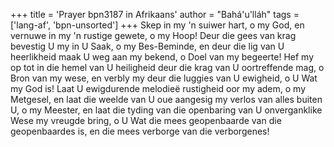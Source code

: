 +++
title = 'Prayer bpn3187 in Afrikaans'
author = "Bahá'u'lláh"
tags = ['lang-af', 'bpn-unsorted']
+++
Skep in my 'n suiwer hart, o my God, en vernuwe in my 'n rustige gewete, o my Hoop! Deur die gees van krag bevestig U my in U Saak, o my Bes-Beminde, en deur die lig van U heerlikheid maak U weg aan my bekend, o Doel van my begeerte! Hef my op tot in die hemel van U heiligheid deur die krag van U oortreffende mag, o Bron van my wese, en verbly my deur die luggies van U ewigheid, o U Wat my God is! Laat U ewigdurende melodieë rustigheid oor my adem, o my Metgesel, en laat die weelde van U oue aangesig my verlos van alles buiten U, o my Meester, en laat die tyding van die openbaring van U onverganklike Wese my vreugde bring, o U Wat die mees geopenbaarde van die geopenbaardes is, en die mees verborge van die verborgenes!
